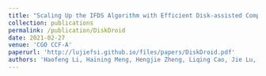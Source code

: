 ```yaml
---
title: "Scaling Up the IFDS Algorithm with Efficient Disk-assisted Computing"
collection: publications
permalink: /publication/DiskDroid
date: 2021-02-27
venue: 'CGO CCF-A'
paperurl: 'http://lujiefsi.github.io/files/papers/DiskDroid.pdf'
authors: 'Haofeng Li, Haining Meng, Hengjie Zheng, Liqing Cao, Jie Lu, Lian Li, Lin Gao'
---
```


